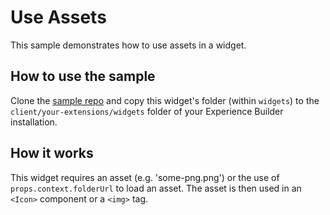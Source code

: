 # Use Assets
This sample demonstrates how to use assets in a widget.

## How to use the sample
Clone the [sample repo](https://github.com/esri/arcgis-experience-builder-sdk-resources) and copy this widget's folder (within `widgets`) to the `client/your-extensions/widgets` folder of your Experience Builder installation. 

## How it works
This widget requires an asset (e.g. 'some-png.png') or the use of `props.context.folderUrl` to load an asset. The asset is then used in an `<Icon>` component or a `<img>` tag.
